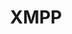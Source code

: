 ---
title: XMPP
layout: collection
permalink: /xmpp.html
collection: xmpp
entries_layout: grid
classes: wide
---